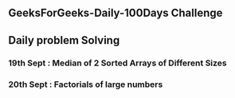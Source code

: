 ## GeeksForGeeks-Daily-100Days Challenge
## Daily problem Solving



### 19th Sept : Median of 2 Sorted Arrays of Different Sizes
### 20th Sept : Factorials of large numbers

